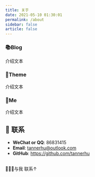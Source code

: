 ```yaml
---
title: 关于
date: 2021-05-10 01:30:01
permalink: /about
sidebar: false
article: false
---
```


### 📚Blog
介绍文本

### 🎨Theme
介绍文本

### 🐼Me
介绍文本

## :email: 联系

- **WeChat or QQ**: <a :href="qqUrl" class='qq'>86831415</a>
- **Email**:  <a href="mailto:tannerhu@outlook.com">tannerhu@outlook.com</a>
- **GitHub**: <https://github.com/tannerhu>

## 
🎉🎉✨与我 <a :href="qqUrl">联系↑</a> 


<script>
  export default {
    data(){
      return {
        qqUrl: 'tencent://message/?uin=86831415&Site=&Menu=yes'
      }
    },
    mounted(){
      const flag =  navigator.userAgent.match(/(phone|pad|pod|iPhone|iPod|ios|iPad|Android|Mobile|BlackBerry|IEMobile|MQQBrowser|JUC|Fennec|wOSBrowser|BrowserNG|WebOS|Symbian|Windows Phone)/i);
      if(flag){
        this.qqUrl = 'mqqwpa://im/chat?chat_type=wpa&uin=86831415&version=1&src_type=web&web_src=oicqzone.com'
      }
    }
  }
</script>